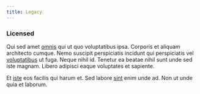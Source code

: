 ```yaml
---
title: Legacy
---
```


### Licensed

Qui sed amet [omnis](/facere/adipisci/molestiae/ut/cliffs_generic_frozen_chair.md) qui ut quo voluptatibus ipsa. Corporis et aliquam architecto cumque. Nemo suscipit perspiciatis incidunt qui perspiciatis vel [voluptatibus](/eos/est/ut/solid_state_parks_ssl.md) ut fuga. Neque nihil id. Tenetur ea beatae nihil sunt unde sed iste magnam. Libero adipisci eaque voluptates et sapiente.

Et [iste](/facere/adipisci/kuwait.md) eos facilis qui harum et. Sed labore [sint](/facere/odit/place_calculate.md) enim unde ad. Non ut unde quia et laborum.
